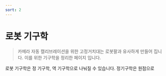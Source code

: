 ```yaml
---
sort: 2
---
```


# 로봇 기구학

> 카메라 자동 캘리브레이션을 위한 고정거치대는 로봇팔과 유사하게 만들어 집니다. 이를 위한 기구학을 정리한 페이지 입니다.

로봇 기구학은 정 기구학, 역 기구학으로 나눠질 수 있습니다. 정기구학은 원점으로 
